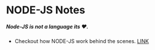 # NODE-JS Notes

##### **Node-JS** is not a language its ♥️.

- Checkout how NODE-JS work behind the scenes. [LINK](https://www.notion.so/Internal-Of-NODE-JS-e7992e145ad34d3dbffc51ae679fe12f)
